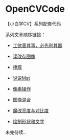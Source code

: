 # OpenCVCode
【小白学CV】系列配套代码

系列文章顺序链接：
- [工欲善其事，必先利其器](https://mp.weixin.qq.com/s/omt8VXTkBXGQ9Y0uWUkC8w)

- [读改存图像](https://mp.weixin.qq.com/s/RN45n2wc4JZUUFlGUfpXbQ)

- [掩膜](https://mp.weixin.qq.com/s/bqnQtMLP9S1TGvtN4gjcGw)

- [说说Mat](https://mp.weixin.qq.com/s/-v-TCxdAj0Pv3-rmD5U8UA)

- [像素操作](https://mp.weixin.qq.com/s/53xsugw-KUdJWlWKhr6Lhw)

- [图像混合](https://mp.weixin.qq.com/s/MuVpAE14Nvm8zLx5hyoehQ)

- [魔改亮度与对比度](https://mp.weixin.qq.com/s/EcfQWR9Xut0Gr1hEDIaQhw)

- [绘制形状和文字](https://mp.weixin.qq.com/s/ekpo1l7n0Hgd8Hv_nte2ew)

未完待续..
